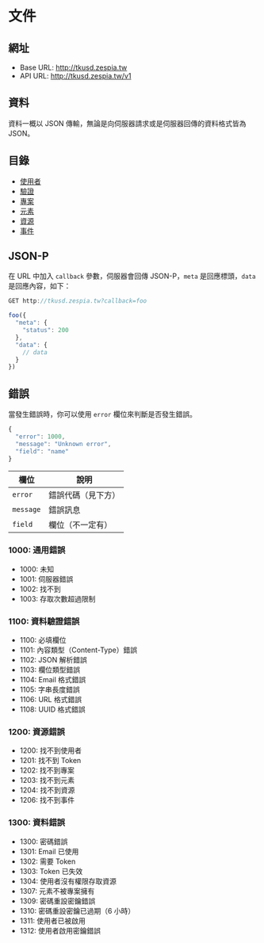 # 文件

## 網址

- Base URL: <http://tkusd.zespia.tw>
- API URL: <http://tkusd.zespia.tw/v1>

## 資料

資料一概以 JSON 傳輸，無論是向伺服器請求或是伺服器回傳的資料格式皆為 JSON。

## 目錄

- [使用者](v1/users.md)
- [驗證](v1/tokens.md)
- [專案](v1/projects.md)
- [元素](v1/elements.md)
- [資源](v1/assets.md)
- [事件](v1/events.md)

## JSON-P

在 URL 中加入 `callback` 參數，伺服器會回傳 JSON-P，`meta` 是回應標頭，`data` 是回應內容，如下：

``` js
GET http://tkusd.zespia.tw?callback=foo

foo({
  "meta": {
    "status": 200
  },
  "data": {
    // data
  }
})
```

## 錯誤

當發生錯誤時，你可以使用 `error` 欄位來判斷是否發生錯誤。

``` js
{
  "error": 1000,
  "message": "Unknown error",
  "field": "name"
}
```

欄位 | 說明
--- | ---
`error` | 錯誤代碼（見下方）
`message` | 錯誤訊息
`field` | 欄位（不一定有）

### 1000: 通用錯誤

- 1000: 未知
- 1001: 伺服器錯誤
- 1002: 找不到
- 1003: 存取次數超過限制

### 1100: 資料驗證錯誤

- 1100: 必填欄位
- 1101: 內容類型（Content-Type）錯誤
- 1102: JSON 解析錯誤
- 1103: 欄位類型錯誤
- 1104: Email 格式錯誤
- 1105: 字串長度錯誤
- 1106: URL 格式錯誤
- 1108: UUID 格式錯誤

### 1200: 資源錯誤

- 1200: 找不到使用者
- 1201: 找不到 Token
- 1202: 找不到專案
- 1203: 找不到元素
- 1204: 找不到資源
- 1206: 找不到事件

### 1300: 資料錯誤

- 1300: 密碼錯誤
- 1301: Email 已使用
- 1302: 需要 Token
- 1303: Token 已失效
- 1304: 使用者沒有權限存取資源
- 1307: 元素不被專案擁有
- 1309: 密碼重設密鑰錯誤
- 1310: 密碼重設密鑰已過期（6 小時）
- 1311: 使用者已被啟用
- 1312: 使用者啟用密鑰錯誤